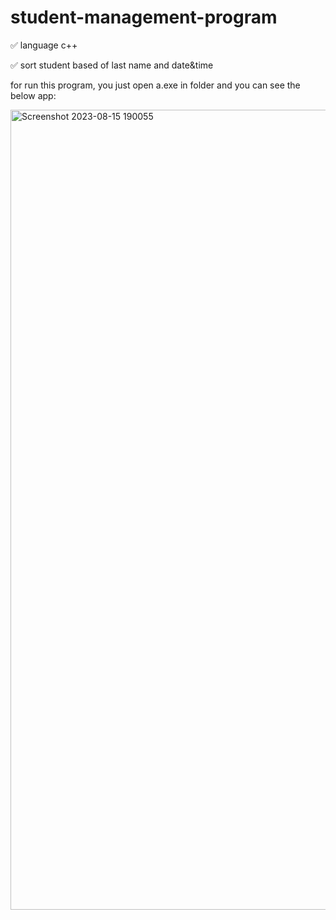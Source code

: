 # student-management-program
✅ language c++

✅ sort student based of last name and date&time

for run this program, you just open a.exe in folder and you can see the below app:

<img width="1280" alt="Screenshot 2023-08-15 190055" src="https://github.com/moeinmnia80/student-management-program/assets/86520846/15f7af83-a6a3-49bd-a68d-b0763622947d">
